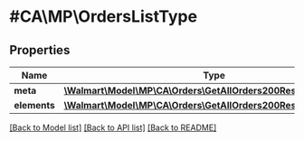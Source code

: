 # #CA\MP\OrdersListType

## Properties

Name | Type | Description | Notes
------------ | ------------- | ------------- | -------------
**meta** | [**\Walmart\Model\MP\CA\Orders\GetAllOrders200ResponseMeta**](GetAllOrders200ResponseMeta.md) |  |
**elements** | [**\Walmart\Model\MP\CA\Orders\GetAllOrders200ResponseElements**](GetAllOrders200ResponseElements.md) |  |


[[Back to Model list]](../) [[Back to API list]](../../Api/CA/MP) [[Back to README]](../../README.md)
